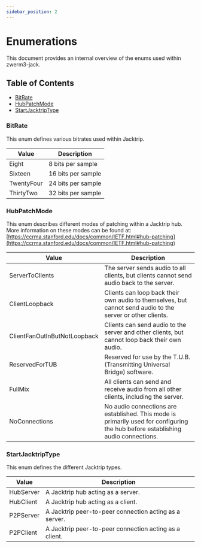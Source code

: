```yaml
---
sidebar_position: 2
---
```


# Enumerations

This document provides an internal overview of the enums used within zwerm3-jack.

## Table of Contents

- [BitRate](#bit-rate)
- [HubPatchMode](#hub-patch-mode)
- [StartJacktripType](#start-jacktrip-type)

### BitRate

This enum defines various bitrates used within Jacktrip.

| Value      | Description        |
| ---------- | ------------------ |
| Eight      | 8 bits per sample  |
| Sixteen    | 16 bits per sample |
| TwentyFour | 24 bits per sample |
| ThirtyTwo  | 32 bits per sample |

### HubPatchMode

This enum describes different modes of patching within a Jacktrip hub. More information on these modes can be found at: [https://ccrma.stanford.edu/docs/common/IETF.html#hub-patching](https://ccrma.stanford.edu/docs/common/IETF.html#hub-patching)

| Value                        | Description                                                                                                                      |
| ---------------------------- | -------------------------------------------------------------------------------------------------------------------------------- |
| ServerToClients              | The server sends audio to all clients, but clients cannot send audio back to the server.                                         |
| ClientLoopback               | Clients can loop back their own audio to themselves, but cannot send audio to the server or other clients.                       |
| ClientFanOutInButNotLoopback | Clients can send audio to the server and other clients, but cannot loop back their own audio.                                    |
| ReservedForTUB               | Reserved for use by the T.U.B. (Transmitting Universal Bridge) software.                                                         |
| FullMix                      | All clients can send and receive audio from all other clients, including the server.                                             |
| NoConnections                | No audio connections are established. This mode is primarily used for configuring the hub before establishing audio connections. |

### StartJacktripType

This enum defines the different Jacktrip types.

| Value     | Description                                            |
| --------- | ------------------------------------------------------ |
| HubServer | A Jacktrip hub acting as a server.                     |
| HubClient | A Jacktrip hub acting as a client.                     |
| P2PServer | A Jacktrip peer-to-peer connection acting as a server. |
| P2PClient | A Jacktrip peer-to-peer connection acting as a client. |
